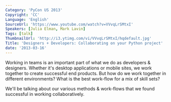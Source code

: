 ```yaml
---
Category: 'PyCon US 2013'
Copyright: 'CC'
Language: 'English'
SourceUrl: 'https://www.youtube.com/watch?v=VVvqLrSMtxI'
Speakers: [Julia Elman, Mark Lavin]
Tags: [talk]
ThumbnailUrl: 'http://i3.ytimg.com/vi/VVvqLrSMtxI/hqdefault.jpg'
Title: 'Designers + Developers: Collaborating on your Python project'
date: '2013-03-16'
---
```

Working in teams is an important part of what we do as developers & designers. Whether it's desktop applications or mobile sites, we work together to create successful end products. But how do we work together in different environments? What is the best work-flow for a mix of skill sets?

We'll be talking about our various methods & work-flows that we found successful in working collaboratively.